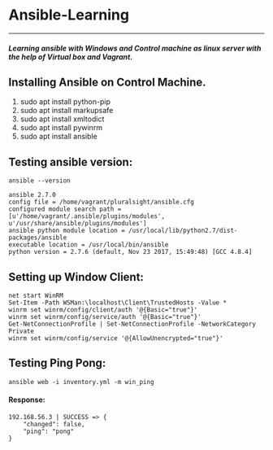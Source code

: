 # Ansible-Learning
---
##### Learning ansible with Windows and Control machine as linux server with the help of Virtual box and Vagrant.
## Installing Ansible on Control Machine.
1. sudo apt install python-pip
2. sudo apt install markupsafe
3. sudo apt install xmltodict
4. sudo apt install pywinrm
5. sudo apt install ansible
## Testing ansible version:
`ansible --version`
```
ansible 2.7.0
config file = /home/vagrant/pluralsight/ansible.cfg
configured module search path = [u'/home/vagrant/.ansible/plugins/modules', u'/usr/share/ansible/plugins/modules']
ansible python module location = /usr/local/lib/python2.7/dist-packages/ansible
executable location = /usr/local/bin/ansible
python version = 2.7.6 (default, Nov 23 2017, 15:49:48) [GCC 4.8.4]
```
## Setting up Window Client:
```
net start WinRM
Set-Item -Path WSMan:\localhost\Client\TrustedHosts -Value *
winrm set winrm/config/client/auth '@{Basic="true"}'
winrm set winrm/config/service/auth '@{Basic="true"}'
Get-NetConnectionProfile | Set-NetConnectionProfile -NetworkCategory Private
winrm set winrm/config/service '@{AllowUnencrypted="true"}'
```
## Testing Ping Pong:
`ansible web -i inventory.yml -m win_ping`
#### Response:
```
192.168.56.3 | SUCCESS => {
    "changed": false,
    "ping": "pong"
}
```
